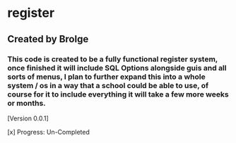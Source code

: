 # register
## Created by Brolge
### This code is created to be a fully functional register system, once finished it will include SQL Options alongside guis and all sorts of menus, I plan to further expand this into a whole system / os in a way that a school could be able to use, of course for it to include everything it will take a few more weeks or months.

[Version 0.0.1]

[x] Progress: Un-Completed


